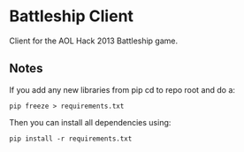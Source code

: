 Battleship Client
=================

Client for the AOL Hack 2013 Battleship game.

Notes
-----

If you add any new libraries from pip cd to repo root and do a:

```shell
pip freeze > requirements.txt
```

Then you can install all dependencies using:

```shell
pip install -r requirements.txt
```
